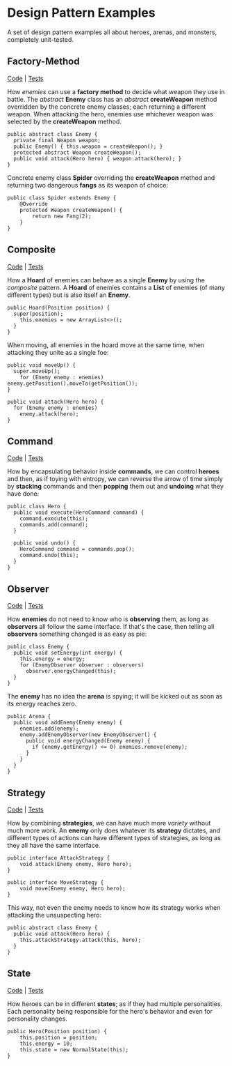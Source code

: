 # Design Pattern Examples

A set of design pattern examples all about heroes, arenas, and monsters, completely unit-tested.

## Factory-Method

[Code](https://github.com/arestivo/designpatterns-hero/tree/master/src/main/java/com/aor/factorymethod) | [Tests](https://github.com/arestivo/designpatterns-hero/tree/master/src/test/java/com/aor/factorymethod)

How *enemies* can use a **factory method** to decide what weapon they use in battle. 
The *abstract* **Enemy** class has an *abstract* **createWeapon** method overridden 
by the concrete enemy classes; each returning a different weapon. When attacking 
the hero, enemies use whichever weapon was selected by the **createWeapon** method.

```
public abstract class Enemy {
  private final Weapon weapon;
  public Enemy() { this.weapon = createWeapon(); }
  protected abstract Weapon createWeapon();
  public void attack(Hero hero) { weapon.attack(hero); }
}
```

Concrete enemy class **Spider** overriding the **createWeapon** method and returning two 
dangerous **fangs** as its weapon of choice:

```
public class Spider extends Enemy {
    @Override
    protected Weapon createWeapon() {
        return new Fang(2);
    }
}
```

## Composite

[Code](https://github.com/arestivo/designpatterns-hero/tree/master/src/main/java/com/aor/composite) | [Tests](https://github.com/arestivo/designpatterns-hero/tree/master/src/test/java/com/aor/composite)

How a **Hoard** of enemies can behave as a single **Enemy** by using the *composite* pattern.
A **Hoard** of enemies contains a **List** of enemies (of many different types) but is also 
itself an **Enemy**.

```
public Hoard(Position position) {
  super(position);
    this.enemies = new ArrayList<>();
  }
}
```

When moving, all enemies in the hoard move at the same time, when attacking they unite
as a single foe:

```
public void moveUp() {
  super.moveUp();
    for (Enemy enemy : enemies) enemy.getPosition().moveTo(getPosition());
}

public void attack(Hero hero) {
  for (Enemy enemy : enemies)
    enemy.attack(hero);
}
```

## Command

[Code](https://github.com/arestivo/designpatterns-hero/tree/master/src/main/java/com/aor/command) | [Tests](https://github.com/arestivo/designpatterns-hero/tree/master/src/test/java/com/aor/command)

How by encapsulating behavior inside **commands**, we can control **heroes** and then, as if
toying with entropy, we can reverse the arrow of time simply by **stacking** commands and
then **popping** them out and **undoing** what they have done:

```
public class Hero {
  public void execute(HeroCommand command) {
    command.execute(this);
    commands.add(command);
  }

  public void undo() {
    HeroCommand command = commands.pop();
    command.undo(this);
  }
}
```

## Observer

[Code](https://github.com/arestivo/designpatterns-hero/tree/master/src/main/java/com/aor/observer) | [Tests](https://github.com/arestivo/designpatterns-hero/tree/master/src/test/java/com/aor/observer)

How **enemies** do not need to know who is **observing** them, as long as **observers** all follow
the same interface. If that's the case, then telling all **observers** something changed is
as easy as pie:

```
public class Enemy {
  public void setEnergy(int energy) {
    this.energy = energy;
    for (EnemyObserver observer : observers)
      observer.energyChanged(this);
  }
}
```

The **enemy** has no idea the **arena** is spying; it will be kicked out as soon as its energy 
reaches zero.

```
public Arena {
  public void addEnemy(Enemy enemy) {
    enemies.add(enemy);
    enemy.addEnemyObserver(new EnemyObserver() {
      public void energyChanged(Enemy enemy) {
        if (enemy.getEnergy() <= 0) enemies.remove(enemy);
      }
    }
  }
}
```

## Strategy

[Code](https://github.com/arestivo/designpatterns-hero/tree/master/src/main/java/com/aor/strategy) | [Tests](https://github.com/arestivo/designpatterns-hero/tree/master/src/test/java/com/aor/strategy)

How by combining **strategies**, we can have much more *variety* without much more work.
An **enemy** only does whatever its **strategy** dictates, and different types of actions 
can have different types of strategies, as long as they all have the same interface.

```
public interface AttackStrategy {
    void attack(Enemy enemy, Hero hero);
}

public interface MoveStrategy {
    void move(Enemy enemy, Hero hero);
}
```

This way, not even the enemy needs to know how its strategy works when attacking the 
unsuspecting hero:

```
public abstract class Enemy {
  public void attack(Hero hero) {
    this.attackStrategy.attack(this, hero);
  }
}
```

## State

[Code](https://github.com/arestivo/designpatterns-hero/tree/master/src/main/java/com/aor/state) | [Tests](https://github.com/arestivo/designpatterns-hero/tree/master/src/test/java/com/aor/state)

How heroes can be in different **states**; as if they had multiple personalities. Each 
personality being responsible for the hero's behavior and even for personality changes. 

```
public Hero(Position position) {
    this.position = position;
    this.energy = 10;
    this.state = new NormalState(this);
}
```